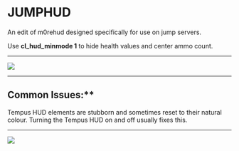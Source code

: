 # JUMPHUD

An edit of m0rehud designed specifically for use on jump servers.

Use **cl_hud_minmode 1** to hide health values and center ammo count.

***

<a href="../screenshots/showcase.md"><img src="https://i.imgur.com/vVxJdvB.png"></a>

***

## Common Issues:**

Tempus HUD elements are stubborn and sometimes reset to their natural colour. Turning the Tempus HUD on and off usually fixes this.



***

<a href="https://github.com/Hypnootize/m0rehud"><img src="https://i.imgur.com/HVyxIC3.png"></a>
